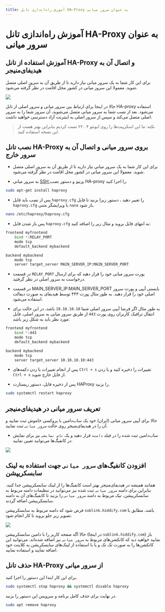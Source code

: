 ```yaml
---
title: آموزش راه‌اندازی تانل HA-Proxy به عنوان سرور میانی
---
```


# آموزش راه‌اندازی تانل HA-Proxy به عنوان سرور میانی

## آموزش استفاده از تانل HA-Proxy و اتصال آن به هیدیفای‌منیجر
برای این کار شما به یک سرور میانی نیاز دارید تا از طریق آن به سرور اصلی متصل شوید. معمولا این سرور میانی در کشور محل اقامت در نظر گرفته می‌شود.

<img src="https://user-images.githubusercontent.com/125398461/235339506-bdd76cec-0378-4942-8352-ebebeb006231.png">

حالا در اینجا برای ارتباط بین سرور میانی و سرور اصلی از تانل HA-proxy استفاده می‌شود. بعد از نصب شما به سرور میانی متصل می‌شوید، آن سرور شما را به سرور اصلی متصل می‌کند و سپس از سرور اصلی به اینترنت آزاد دسترسی خواهید داشت.

> نکته: ما این اسکریپت‌ها را روی ابونتو ۲۲.۰۴ تست کردیم بنابراین بهتر هست از این نسخه استفاده کنید.

## نصب تانل HA-Proxy بروی سرور میانی و اتصال آن به سرور خارج

- برای این کار شما به یک سرور میانی نیاز دارید تا از طریق آن به سرور اصلی متصل شوید. معمولا این سرور میانی در کشور محل اقامت در نظر گرفته می‌شود.

- به سرور میانی [SSH بزنید](/fa/manager/installation-and-setup/How-to-connect-to-server-via-SSH/) و دستور نصب HA-proxy را اجرا کنید‌.

```bash
sudo apt-get install haproxy
```

- پس از نصب باید فایل `haproxy.cfg` را تغییر دهید ، دستور زیرا بزنید تا فایل `haproxy.cfg`  با ویرایشگر متنی `nano` باز شود.

```bash
nano /etc/haproxy/haproxy.cfg
```

- پس باز شدن فایل `haproxy.cfg` به انتهای فایل بروید و مثال زیر را اضافه کنید:

```bash
frontend myfrontend
    bind *:RELAY_PORT
    mode tcp
    default_backend mybackend

backend mybackend
    mode tcp
    server target_server MAIN_SERVER_IP:MAIN_SERVER_PORT
```

- در قسمت `RELAY_PORT` پورت سرور میانی خود را قرار دهید که برای ارسال درخواست به سرور اصلی در نظر گرفتید.

- در قسمت MAIN_SERVER_IP:MAIN_SERVER_PORT بایستی آیپی و پورت سرور اصلی خود را قرار دهید. به طور مثال پورت ۴۴۳ توسط هیدیفای به صورت دیفالت استفاده می‌شود.

- به طور مثال اگر فرضا آیپی سرور اصلی شما `10.10.10.10` باشد، در این حالت برای انتقال ترافیک کاربران روی پورت `443` از طریق سرور میانی به سرور اصلی، فایل مورد نظر باید به شکل زیر باشد:

```bash
frontend myfrontend
    bind *:443
    mode tcp
    default_backend mybackend

backend mybackend
    mode tcp
    server target_server 10.10.10.10:443
```

- پس از انجام تغییرات با زدن دکمه‌های `Ctrl + s`  تغییرات را ذخیره کنید و با زدن `Ctrl + x` از فایل خارج شوید. 

- پس از ذخیره فایل، دستور ریستارت HAProxy را بزنید.

```bash
sudo systemctl restart haproxy
```
## تعریف سرور میانی در هیدیفای‌منیجر
حالا برای آیپی سرور میانی (ایران) خود یک ساب‌دامین با پروکسی خاموش ثبت نمایید و آن را در هیدیفای‌منیجر روی حالت `سرور میانی` ثبت نمایید.
- ساب‌دامین ثبت شده را در فیلد `دامنه` قرار دهید و یک `نام نمایشی` نیز برای نمایش در کانفیگ‌ها می‌توانید تعیین نمایید.

<img src="https://github.com/hiddify/hiddify.com/assets/125398461/3f41d92a-04b9-44fb-b645-ac660601472a">

## افزودن کانفیگ‌های `سرور میانی` جهت استفاده به لینک سابسکریپشن

همانند همیشه در هیدیفای‌منیجر بهتر است کانفیگ‌ها را از لینک سابسکریپشن جدا کنید. بنابراین برای دامنه `سرور میانی` ثبت شده نیز می‌توانید در تنظیمات دامنه مربوط به سابسکریپشن، تیک مربوط به دامنه `سرور میانی` را بزنید تا کانفیگ‌های آن به دامنه سابسکریپشن اضافه گردند.

فرض شود که دامنه مربوط به سابسکریپشن `sublink.hiddify.com` باشد، مطابق با تصویر زیر جلو بروید تا کار انجام شود.

<img src="https://github.com/hiddify/hiddify.com/assets/125398461/3661045d-ced7-4694-916f-6ef160c63230">

حالا اگه صفحه کاربر را با دامین سابسکریپشن (در اینجا `sublink.hiddify.com`) باز نمایید خواهید دید که کانکشن‌های مربوط به `سرور میانی` نیز اضافه شده‌اند. می‌توانید این کانکشن‌ها را به صورت تک تک و یا با استفاده از لینک‌های سابسکریشن به کلاینت خود اضافه نمایید و استفاده نمایید.

## حذف تانل HA-Proxy از سرور میانی

برای این کار ابتدا این دستور را اجرا کنید.
```bash
sudo systemctl stop haproxy && systemctl disable haproxy
````
در نهایت برای حذف کامل برنامه و سرویس این دستور را بزنید.

```bash
sudo apt remove haproxy
```
